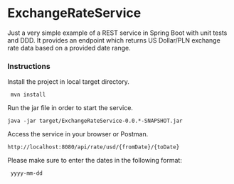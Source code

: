# ExchangeRateService
Just a very simple example of a REST service in Spring Boot with unit tests and DDD. It provides an endpoint which returns US Dollar/PLN exchange rate data based on a provided date range.

### Instructions
Install the project in local target directory.

```
 mvn install 
```
Run the jar file in order to start the service.

```
java -jar target/ExchangeRateService-0.0.*-SNAPSHOT.jar
```

Access the service in your browser or Postman.
```
http://localhost:8080/api/rate/usd/{fromDate}/{toDate}
```

Please make sure to enter the dates in the following format:

```
 yyyy-mm-dd
```

